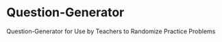 Question-Generator
==================

Question-Generator for Use by Teachers to Randomize Practice Problems
